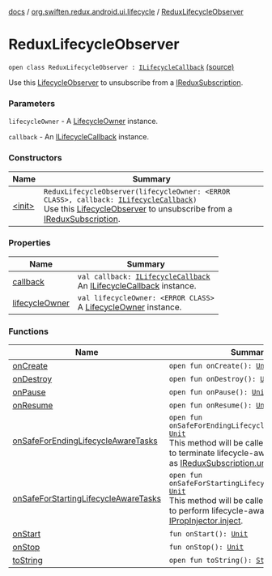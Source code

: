 [docs](../../index.md) / [org.swiften.redux.android.ui.lifecycle](../index.md) / [ReduxLifecycleObserver](./index.md)

# ReduxLifecycleObserver

`open class ReduxLifecycleObserver : `[`ILifecycleCallback`](../-i-lifecycle-callback/index.md) [(source)](https://github.com/protoman92/KotlinRedux/tree/master/android/android-lifecycle/src/main/java/org/swiften/redux/android/ui/lifecycle/AndroidLifecycle.kt#L42)

Use this [LifecycleObserver](#) to unsubscribe from a [IReduxSubscription](../../org.swiften.redux.core/-i-redux-subscription/index.md).

### Parameters

`lifecycleOwner` - A [LifecycleOwner](#) instance.

`callback` - An [ILifecycleCallback](../-i-lifecycle-callback/index.md) instance.

### Constructors

| Name | Summary |
|---|---|
| [&lt;init&gt;](-init-.md) | `ReduxLifecycleObserver(lifecycleOwner: <ERROR CLASS>, callback: `[`ILifecycleCallback`](../-i-lifecycle-callback/index.md)`)`<br>Use this [LifecycleObserver](#) to unsubscribe from a [IReduxSubscription](../../org.swiften.redux.core/-i-redux-subscription/index.md). |

### Properties

| Name | Summary |
|---|---|
| [callback](callback.md) | `val callback: `[`ILifecycleCallback`](../-i-lifecycle-callback/index.md)<br>An [ILifecycleCallback](../-i-lifecycle-callback/index.md) instance. |
| [lifecycleOwner](lifecycle-owner.md) | `val lifecycleOwner: <ERROR CLASS>`<br>A [LifecycleOwner](#) instance. |

### Functions

| Name | Summary |
|---|---|
| [onCreate](on-create.md) | `open fun onCreate(): `[`Unit`](https://kotlinlang.org/api/latest/jvm/stdlib/kotlin/-unit/index.html) |
| [onDestroy](on-destroy.md) | `open fun onDestroy(): `[`Unit`](https://kotlinlang.org/api/latest/jvm/stdlib/kotlin/-unit/index.html) |
| [onPause](on-pause.md) | `open fun onPause(): `[`Unit`](https://kotlinlang.org/api/latest/jvm/stdlib/kotlin/-unit/index.html) |
| [onResume](on-resume.md) | `open fun onResume(): `[`Unit`](https://kotlinlang.org/api/latest/jvm/stdlib/kotlin/-unit/index.html) |
| [onSafeForEndingLifecycleAwareTasks](on-safe-for-ending-lifecycle-aware-tasks.md) | `open fun onSafeForEndingLifecycleAwareTasks(): `[`Unit`](https://kotlinlang.org/api/latest/jvm/stdlib/kotlin/-unit/index.html)<br>This method will be called when it is safe to terminate lifecycle-aware tasks, such as [IReduxSubscription.unsubscribe](../../org.swiften.redux.core/-i-redux-subscription/unsubscribe.md). |
| [onSafeForStartingLifecycleAwareTasks](on-safe-for-starting-lifecycle-aware-tasks.md) | `open fun onSafeForStartingLifecycleAwareTasks(): `[`Unit`](https://kotlinlang.org/api/latest/jvm/stdlib/kotlin/-unit/index.html)<br>This method will be called when it is safe to perform lifecycle-aware tasks, such as [IPropInjector.inject](../../org.swiften.redux.ui/-i-prop-injector/inject.md). |
| [onStart](on-start.md) | `fun onStart(): `[`Unit`](https://kotlinlang.org/api/latest/jvm/stdlib/kotlin/-unit/index.html) |
| [onStop](on-stop.md) | `fun onStop(): `[`Unit`](https://kotlinlang.org/api/latest/jvm/stdlib/kotlin/-unit/index.html) |
| [toString](to-string.md) | `open fun toString(): `[`String`](https://kotlinlang.org/api/latest/jvm/stdlib/kotlin/-string/index.html) |
